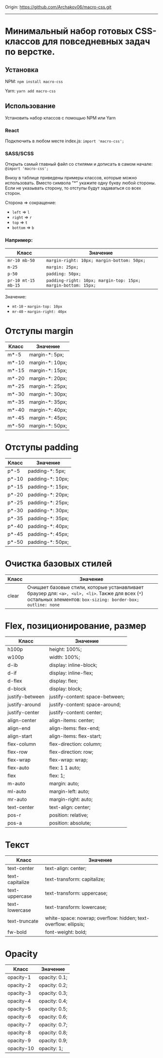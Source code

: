 Origin: https://github.com/Archakov06/macro-css.git


****

# Минимальный набор готовых CSS-классов для повседневных задач по верстке.






## Установка

NPM:
`npm install macro-css`

Yarn:
`yarn add macro-css`

## Использование

Установить набор классов с помощью NPM или Yarn

### React

Подключить в любом месте index.js: `import 'macro-css';`

### SASS/SCSS

Открыть самый главный файл со стилями и дописать в самом начале: `@import 'macro-css';`

Внизу в таблице приведены примеры классов, которые можно использовать. Вместо символа "\*" укажите одну букву любой стороны. Если не указывать сторону, то отступы будут задаваться со всех сторон.

Сторона => сокращение:

- `left` => `l`
- `right` => `r`
- `top` => `t`
- `bottom` => `b`

### Например:

| Класс               | Значение                                                      |
| ------------------- | ------------------------------------------------------------- |
| `mr-10 mb-50`       | `margin-right: 10px; margin-bottom: 50px;`                    |
| `m-25`              | `margin: 25px;`                                               |
| `p-50`              | `padding: 50px;`                                              |
| `pr-10 mt-15 mb-15` | `padding-right: 10px; margin-top: 15px; margin-bottom: 15px;` |

Значение:

- `mt-10` - `margin-top: 10px`
- `mr-40` - `margin-right: 40px`

# Отступы margin

| Класс  | Значение         |
| ------ | ---------------- |
| m\*-5  | margin-\*: 5px;  |
| m\*-10 | margin-\*: 10px; |
| m\*-15 | margin-\*: 15px; |
| m\*-20 | margin-\*: 20px; |
| m\*-25 | margin-\*: 25px; |
| m\*-30 | margin-\*: 30px; |
| m\*-35 | margin-\*: 35px; |
| m\*-40 | margin-\*: 40px; |
| m\*-45 | margin-\*: 45px; |
| m\*-50 | margin-\*: 50px; |

# Отступы padding

| Класс  | Значение          |
| ------ | ----------------- |
| p\*-5  | padding-\*: 5px;  |
| p\*-10 | padding-\*: 10px; |
| p\*-15 | padding-\*: 15px; |
| p\*-20 | padding-\*: 20px; |
| p\*-25 | padding-\*: 25px; |
| p\*-30 | padding-\*: 30px; |
| p\*-35 | padding-\*: 35px; |
| p\*-40 | padding-\*: 40px; |
| p\*-45 | padding-\*: 45px; |
| p\*-50 | padding-\*: 50px; |

# Очистка базовых стилей

| Класс | Значение                                                                                                                                                       |
| ----- | -------------------------------------------------------------------------------------------------------------------------------------------------------------- |
| clear | Очищает базовые стили, которые устанавливает браузер для: `<a>, <ul>, <li>`. Также для всех (`*`) остальных элементов: `box-sizing: border-box; outline: none` |

# Flex, позиционирование, размер

| Класс           | Значение                        |
| --------------- | ------------------------------- |
| h100p           | height: 100%;                   |
| w100p           | width: 100%;                    |
| d-ib            | display: inline-block;          |
| d-if            | display: inline-flex;           |
| d-flex          | display: flex;                  |
| d-block         | display: block;                 |
| justify-between | justify-content: space-between; |
| justify-around  | justify-content: space-around;  |
| justify-center  | justify-content: center;        |
| align-center    | align-items: center;            |
| align-end       | align-items: flex-end;          |
| align-start     | align-items: flex-start;        |
| flex-column     | flex-direction: column;         |
| flex-row        | flex-direction: row;            |
| flex-wrap       | flex-wrap: wrap;                |
| flex-auto       | flex: 1 1 auto;                 |
| flex            | flex: 1;                        |
| m-auto          | margin: auto;                   |
| ml-auto         | margin-left: auto;              |
| mr-auto         | margin-right: auto;             |
| text-center     | text-align: center;             |
| pos-r           | position: relative;             |
| pos-a           | position: absolute;             |

# Текст

| Класс           | Значение                                                        |
| --------------- | --------------------------------------------------------------- |
| text-center     | text-align: center;                                             |
| text-capitalize | text-transform: capitalize;                                     |
| text-uppercase  | text-transform: uppercase;                                      |
| text-lowercase  | text-transform: lowercase;                                      |
| text-truncate   | white-space: nowrap; overflow: hidden; text-overflow: ellipsis; |
| fw-bold         | font-weight: bold;                                              |

# Opacity

| Класс      | Значение      |
| ---------- | ------------- |
| opacity-1  | opacity: 0.1; |
| opacity-2  | opacity: 0.2; |
| opacity-3  | opacity: 0.3; |
| opacity-4  | opacity: 0.4; |
| opacity-5  | opacity: 0.5; |
| opacity-6  | opacity: 0.6; |
| opacity-7  | opacity: 0.7; |
| opacity-8  | opacity: 0.8; |
| opacity-9  | opacity: 0.9; |
| opacity-10 | opacity: 1;   |
